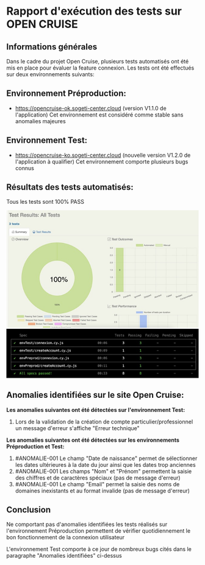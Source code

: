 # Rapport d'exécution des tests sur OPEN CRUISE

## Informations générales

Dans le cadre du projet Open Cruise, plusieurs tests automatisés ont été mis en place pour évaluer la feature connexion. Les tests ont été effectués sur deux environnements suivants:

## Environnement Préproduction:
- https://opencruise-ok.sogeti-center.cloud (version V1.1.0 de l'application)
Cet environnement est considéré comme stable sans anomalies majeures

## Environnement Test:
- https://opencruise-ko.sogeti-center.cloud (nouvelle version V1.2.0 de l'application à qualifier)
Cet environnement comporte plusieurs bugs connus

## Résultats des tests automatisés:
Tous les tests sont 100% PASS

![alt text](testResults.jpeg)
![alt text](status.jpeg)



## Anomalies identifiées sur le site Open Cruise:

**Les anomalies suivantes ont été détectées sur l'environnement Test:**
1. Lors de la validation de la création de compte particulier/professionnel un message d'erreur s'affiche "Erreur technique"
   
**Les anomalies suivantes ont été détectées sur les environnements Préproduction et Test:**
1. #ANOMALIE-001 Le champ "Date de naissance" permet de sélectionner les dates ultérieures à la date du jour ainsi que les dates trop anciennes
2. #ANOMALIE-001 Les champs "Nom" et "Prénom" permettent la saisie des chiffres et de caractères spéciaux (pas de message d'erreur)
3. #ANOMALIE-001 Le champ "Email" permet la saisie des noms de domaines inexistants et au format invalide (pas de message d'erreur)

## Conclusion

Ne comportant pas d'anomalies identifiées les tests réalisés sur l'environnement Préproduction permettent de vérifier quotidiennement le bon fonctionnement de la connexion utilisateur

L'environnement Test comporte à ce jour de nombreux bugs cités dans le paragraphe "Anomalies identifiées" ci-dessus


